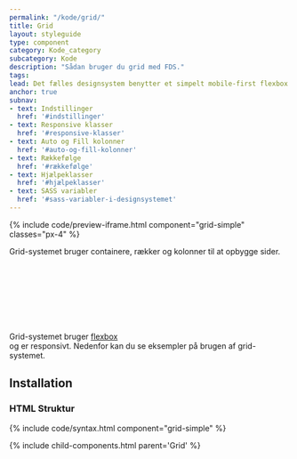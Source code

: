 ```yaml
---
permalink: "/kode/grid/"
title: Grid
layout: styleguide
type: component
category: Kode_category
subcategory: Kode
description: "Sådan bruger du grid med FDS."
tags: 
lead: Det fælles designsystem benytter et simpelt mobile-first flexbox grid til opbygning af sider. Grid-systemet er et standard 12-kolonne system med fem responsive breakpoints.
anchor: true
subnav:
- text: Indstillinger
  href: '#indstillinger'
- text: Responsive klasser
  href: '#responsive-klasser'
- text: Auto og Fill kolonner
  href: '#auto-og-fill-kolonner'
- text: Rækkefølge
  href: '#rækkefølge'
- text: Hjælpeklasser
  href: '#hjælpeklasser'
- text: SASS variabler
  href: '#sass-variabler-i-designsystemet'
---
```

{% include code/preview-iframe.html component="grid-simple" classes="px-4" %}

Grid-systemet bruger containere, rækker og kolonner til at opbygge sider. Grid-systemet bruger <a href="https://developer.mozilla.org/en-US/docs/Web/CSS/CSS_Flexible_Box_Layout/Using_CSS_flexible_boxes" class="icon-link">flexbox<svg class="icon-svg" focusable="false" aria-hidden="true" tabindex="-1"><use xlink:href="#open-in-new"></use></svg></a> og er responsivt. Nedenfor kan du se eksempler på brugen af grid-systemet.

## Installation

### HTML Struktur

{% include code/syntax.html component="grid-simple" %}


{% include child-components.html parent='Grid' %}
